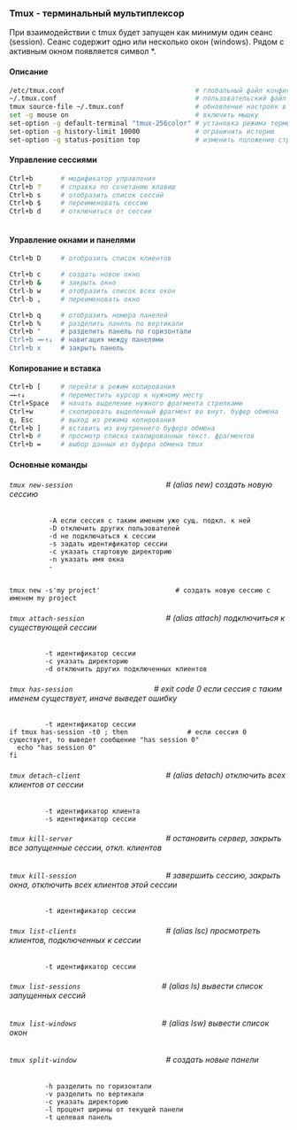 ### Tmux - терминальный мультиплексор   
При взаимодействии с tmux будет запущен как минимум один сеанс (session). Сеанс содержит одно или несколько окон (windows).
Рядом с активным окном появляется символ *.

#### Описание
```bash
/etc/tmux.conf                                 # глобальный файл конфигурации  
~/.tmux.conf                                   # пользовательский файл конфигурации  
tmux source-file ~/.tmux.conf                  # обновление настроек в файле конфигурации  
set -g mouse on                                # включить мышку  
set-option -g default-terminal "tmux-256color" # установка режима терминала  
set-option -g history-limit 10000              # ограничить историю  
set-option -g status-position top              # изменить положение строки состояния вверх экрана  
```
#### Управление сессиями  
```bash
Ctrl+b       # модификатор управления  
Ctrl+b ?     # справка по сочетанию клавиш
Ctrl+b s     # отобразить список сессий
Ctrl+b $     # переименовать сессию  
Ctrl+b d     # отключиться от сессии  
     
```

#### Управление окнами и панелями  
```bash
Ctrl+b D     # отобразить список клиентов    

Ctrl+b c     # создать новое окно  
Ctrl+b &     # закрыть окно  
Ctrl-b w     # отобразить список всех окон
Ctrl-b ,     # переименовать окно  

Ctrl+b q     # отобразить номера панелей  
Ctrl+b %     # разделить панель по вертикали  
Ctrl+b "     # разделить панель по горизонтали 
Ctrl+b →←↑↓  # навигация между панелями  
Ctrl+b x     # закрыть панель  
```
#### Копирование и вставка    
```bash
Ctrl+b [     # перейти в режим копирования   
→←↑↓         # переместить курсор к нужному месту  
Ctrl+Space   # начать выделение нужного фрагмента стрелками  
Ctrl+w       # скопировать выделенный фрагмент во внут. буфер обмена  
q, Esc       # выход из режима копирования 
Ctrl+b ]     # вставить из внутреннего буфера обмена 
Ctrl+b #     # просмотр списка скопированных текст. фрагментов 
Ctrl+b =     # выбор данных из буфера обмена tmux
 ```

#### Основные команды
###### `tmux new-session                       `  # (alias new) создать новую сессию
```console
          -A если сессия с таким именем уже сущ. подкл. к ней
          -D отключить других пользователей
          -d не подключаться к сессии  
          -s задать идентификатор сессии  
          -с указать стартовую директорию
          -n указать имя окна
          - 
          

tmux new -s'my project'                   # создать новую сессию с именем my project
```

###### `tmux attach-session                    ` # (alias attach) подключиться к существующей сессии  
  ```console
           -t идентификатор сессии  
           -с указать директорию  
           -d отключить других подключенных клиентов  
```

###### `tmux has-session                    ` # exit code 0 если сессия с таким именем существует, иначе выведет ошибку  
  ```console
           -t идентификатор сессии   
if tmux has-session -t0 ; then               # если сессия 0 существует, то выведет сообщение "has session 0"
    echo "has session 0"
fi
```
          
###### `tmux detach-client                     ` # (alias detach) отключить всех клиентов от сессии  
```console
         -t идентификатор клиента  
         -s идентификатор сессии  
 ```

###### `tmux kill-server                       ` # остановить сервер, закрыть все запущенные сессии, откл. клиентов  

###### `tmux kill-session                      ` # завершить сессию, закрыть окна, отключить всех клиентов этой сессии  
```console
         -t идентификатор сессии  
```

###### `tmux list-clients                      ` # (alias lsc) просмотреть клиентов, подключенных к сессии
```console
         -t идентификатор сессии  
````

###### `tmux list-sessions                    ` # (alias ls) вывести список запущенных сессий  

###### `tmux list-windows                     ` # (alias lsw) вывести список окон 

###### `tmux split-window                      ` # создать новые панели  
```console
         -h разделить по горизонтали   
         -v разделить по вертикали
         -c указать директорию
         -l процент ширины от текущей панели
         -t целевая панель
 ```


